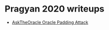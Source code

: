 # Pragyan 2020 writeups
 - [AskTheOracle Oracle Padding Attack](https://github.com/kaftejiman/ctf-writeups/blob/master/pragyan2020/crypto-asktheoracle.md)
